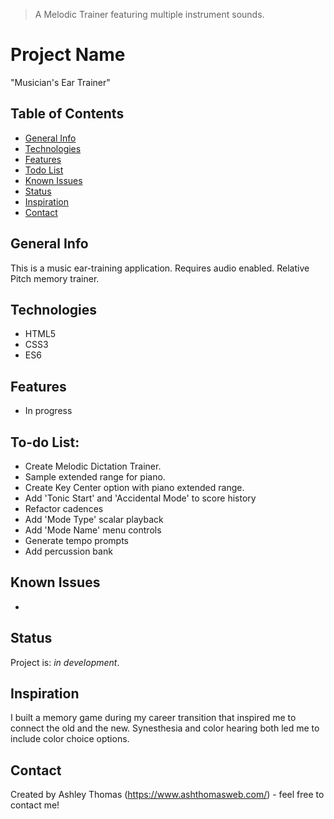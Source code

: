 > A Melodic Trainer featuring multiple instrument sounds.

# Project Name
"Musician's Ear Trainer"

## Table of Contents
* [General Info](#general-info)
* [Technologies](#technologies)
* [Features](#features)
* [Todo List](#todo-list)
* [Known Issues](#known-issues)
* [Status](#status)
* [Inspiration](#inspiration)
* [Contact](#contact)

## General Info
This is a music ear-training application. Requires audio enabled. Relative Pitch memory trainer.

## Technologies
* HTML5
* CSS3
* ES6

## Features
* In progress

## To-do List:
* Create Melodic Dictation Trainer.
* Sample extended range for piano.
* Create Key Center option with piano extended range.
* Add 'Tonic Start' and 'Accidental Mode' to score history
* Refactor cadences
* Add 'Mode Type' scalar playback
* Add 'Mode Name' menu controls
* Generate tempo prompts
* Add percussion bank

## Known Issues
* 

## Status
Project is: _in development_.

## Inspiration
I built a memory game during my career transition that inspired me to connect the old and the new. Synesthesia and color hearing both led me to include color choice options. 

## Contact
Created by Ashley Thomas (https://www.ashthomasweb.com/) - feel free to contact me!